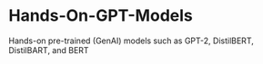 # Hands-On-GPT-Models
Hands-on pre-trained (GenAI) models such as GPT-2, DistilBERT, DistilBART, and BERT
